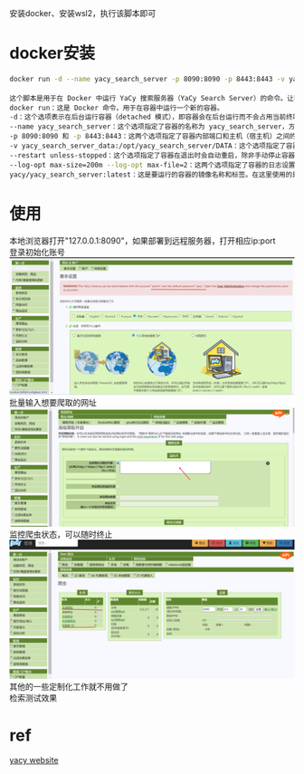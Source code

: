 安装docker、安装wsl2，执行该脚本即可
# docker安装
```bash
docker run -d --name yacy_search_server -p 8090:8090 -p 8443:8443 -v yacy_search_server_data:/opt/yacy_search_server/DATA --restart unless-stopped --log-opt max-size=200m --log-opt max-file=2 yacy/yacy_search_server:latest

这个脚本是用于在 Docker 中运行 YaCy 搜索服务器（YaCy Search Server）的命令。让我逐步解释这个脚本中的各个参数和选项：
docker run：这是 Docker 命令，用于在容器中运行一个新的容器。
-d：这个选项表示在后台运行容器（detached 模式），即容器会在后台运行而不会占用当前终端。
--name yacy_search_server：这个选项指定了容器的名称为 yacy_search_server，方便后续对容器进行管理和操作。
-p 8090:8090 和 -p 8443:8443：这两个选项指定了容器内部端口和主机（宿主机）之间的映射关系。容器内的端口 8090 映射到主机的端口 8090，容器内的端口 8443 映射到主机的端口 8443，这样可以通过主机的这两个端口访问 YaCy 搜索服务器。
-v yacy_search_server_data:/opt/yacy_search_server/DATA：这个选项指定了容器内的一个数据卷挂载。将主机上的 yacy_search_server_data 卷挂载到容器内的 /opt/yacy_search_server/DATA 目录，这样可以在主机和容器之间共享数据。
--restart unless-stopped：这个选项指定了容器在退出时会自动重启，除非手动停止容器。
--log-opt max-size=200m --log-opt max-file=2：这两个选项指定了容器的日志设置。max-size=200m 表示单个日志文件的最大大小为 200MB，max-file=2 表示最多保留两个日志文件。
yacy/yacy_search_server:latest：这是要运行的容器的镜像名称和标签。在这里使用的是 YaCy 搜索服务器的最新版本。
```
# 使用
本地浏览器打开"127.0.0.1:8090"，如果部署到远程服务器，打开相应ip:port\
登录初始化账号
![](../img/Snipaste_2024-03-21_10-10-07.png)
批量输入想要爬取的网址
![](../img/Snipaste_2024-03-21_10-11-56.png)
监控爬虫状态，可以随时终止
![](../img/Snipaste_2024-03-21_10-12-53.png)
其他的一些定制化工作就不用做了\
检索测试效果

# ref
[yacy website](https://yacy.net/)
